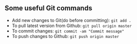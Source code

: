 ## Some useful Git commands

- Add new changes to Git(do before committing): `git add .`
- To pull latest version from Github: `git pull origin master`
- To commit changes: `git commit -am "Commit message"`
- To push changes to Github: `git push origin master`